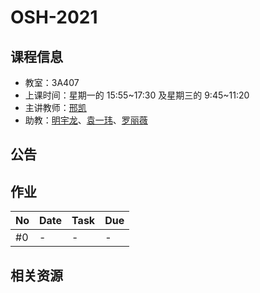 # OSH-2021

## 课程信息

- 教室：3A407
- 上课时间：星期一的 15:55\~17:30 及星期三的 9:45\~11:20
- 主讲教师：[邢凯](mailto:kxing@ustc.edu.cn)
- 助教：[明宇龙](mailto:ta@mail.myl.moe)、[袁一玮](mailto:totoroyyw@gmail.com)、[罗丽薇](mailto:loliw32768@gmail.com)

## 公告

## 作业

| No  | Date | Task | Due |
| --- | ---- | ---- | --- |
| #0  | -    | -    | -   |

## 相关资源
